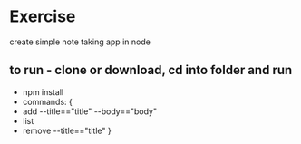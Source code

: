 # Exercise
create simple note taking app in node

## to run - clone or download, cd into folder and run

- npm install
- commands: {
- add --title=="title" --body=="body"
- list
- remove --title=="title"
}
